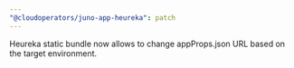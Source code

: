 ```yaml
---
"@cloudoperators/juno-app-heureka": patch
---
```


Heureka static bundle now allows to change appProps.json URL based on the target environment.
